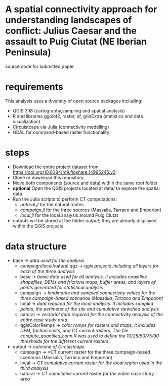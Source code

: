 # A spatial connectivity approach for understanding landscapes of conflict: Julius Caesar and the assault to Puig Ciutat (NE Iberian Peninsula)
source code for submitted paper

# requirements
This analysis uses a diversity of open source packages including:
* QGIS 3.18 (cartography,sampling and spatial analysis)
* R and libraries ggplot2, raster, sf, gridExtra (statistics and data visualization)
* Circuistcape via Julia (connectivity modelling)
* GDAL for command-based raster functionality

# steps
* Download the entire project dataset from https://doi.org/10.6084/m9.figshare.14995245.v2.
* Clone or download this repository
* Move both components (source and data) within the same root folder
* **optional** Open the QGIS projects located at data/ to explore the spatial data
* Run the Julia scripts to perform CT computations:
    * *natural.jl* for the natural routes
    * *campaign.jl* for the three sources (Massalia, Tarraco and Emporion)
    * *local.jl* for the local analysis around Puig Ciutat
* outputs will be stored at the folder *output*; they are already displayed within the QGIS projects.

# data structure
* base -> *data used for the analysis*
    * campaign/local/natural.qgz -> *qgis projects including all layers for each of the three analysis*
    * base -> *basic data used for all analysis. It includes coastline shapefiles, DEMs and frictions maps, buffer areas, and layers of points generated for statistical analysis*
    * campaign -> *landmarks and sampled connectivity values for the three campaign-based scenarios (Massalia, Tarraco and Emporion)*
    * local -> *data required for the local analysis. It includes sampled points, the perimeter of the site and cumulative viewshed analysis*
    * natural -> *vectorial data required for the connectivity analysis of the entire case study area*
    * qgisColorRamps -> *color ramps for rasters and maps; it includes DEM, friction costs, and CT current rasters. The file compute_quantiles_conn.R was used to define the 10/25/50/75/90 thresholds for the different current rasters*
* output -> *outcome of Circuistcape*
    * campaign -> *CT current raster for the three campaign-based scenarios (Massalia, Tarraco and Emporion)
    * local -> *CT cumulative current raster for the local region used in the third analysis*
    * natural -> *CT cumulative current raster for the entire case study area*
